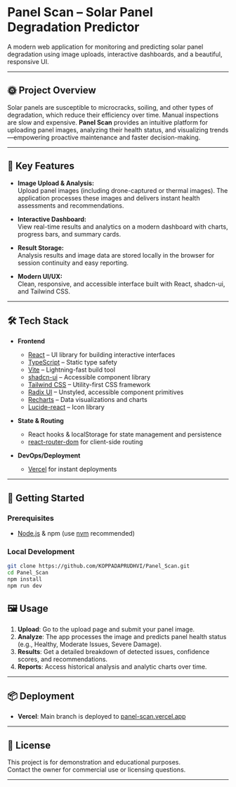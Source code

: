 # Panel Scan – Solar Panel Degradation Predictor

A modern web application for monitoring and predicting solar panel degradation using image uploads, interactive dashboards, and a beautiful, responsive UI.

---

## 🌞 Project Overview

Solar panels are susceptible to microcracks, soiling, and other types of degradation, which reduce their efficiency over time. Manual inspections are slow and expensive. **Panel Scan** provides an intuitive platform for uploading panel images, analyzing their health status, and visualizing trends—empowering proactive maintenance and faster decision-making.

---

## 🧩 Key Features

- **Image Upload & Analysis:**  
  Upload panel images (including drone-captured or thermal images). The application processes these images and delivers instant health assessments and recommendations.

- **Interactive Dashboard:**  
  View real-time results and analytics on a modern dashboard with charts, progress bars, and summary cards.

- **Result Storage:**  
  Analysis results and image data are stored locally in the browser for session continuity and easy reporting.

- **Modern UI/UX:**  
  Clean, responsive, and accessible interface built with React, shadcn-ui, and Tailwind CSS.

---

## 🛠️ Tech Stack

- **Frontend**
  - [React](https://react.dev/) – UI library for building interactive interfaces
  - [TypeScript](https://www.typescriptlang.org/) – Static type safety
  - [Vite](https://vitejs.dev/) – Lightning-fast build tool
  - [shadcn-ui](https://ui.shadcn.com/) – Accessible component library
  - [Tailwind CSS](https://tailwindcss.com/) – Utility-first CSS framework
  - [Radix UI](https://www.radix-ui.com/) – Unstyled, accessible component primitives
  - [Recharts](https://recharts.org/) – Data visualizations and charts
  - [Lucide-react](https://lucide.dev/) – Icon library

- **State & Routing**
  - React hooks & localStorage for state management and persistence
  - [react-router-dom](https://reactrouter.com/) for client-side routing

- **DevOps/Deployment**
  - [Vercel](https://vercel.com/) for instant deployments
---

## 🚀 Getting Started

### Prerequisites

- [Node.js](https://nodejs.org/) & npm (use [nvm](https://github.com/nvm-sh/nvm#installing-and-updating) recommended)

### Local Development

```sh
git clone https://github.com/KOPPADAPRUDHVI/Panel_Scan.git
cd Panel_Scan
npm install
npm run dev
```


## 🖼️ Usage

1. **Upload**: Go to the upload page and submit your panel image.
2. **Analyze**: The app processes the image and predicts panel health status (e.g., Healthy, Moderate Issues, Severe Damage).
3. **Results**: Get a detailed breakdown of detected issues, confidence scores, and recommendations.
4. **Reports**: Access historical analysis and analytic charts over time.

---

## 📦 Deployment

- **Vercel**: Main branch is deployed to [panel-scan.vercel.app](https://panel-scan.vercel.app)

---


## 📄 License

This project is for demonstration and educational purposes.  
Contact the owner for commercial use or licensing questions.

---
